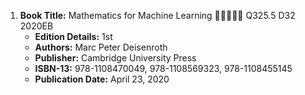 1. **Book Title:** Mathematics for Machine Learning 🚨🚨🚨🚨🚨 Q325.5 D32 2020EB
   - **Edition Details:** 1st
   - **Authors:** Marc Peter Deisenroth
   - **Publisher:** Cambridge University Press
   - **ISBN-13:** 978-1108470049, 978-1108569323, 978-1108455145
   - **Publication Date:** April 23, 2020
  

